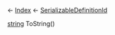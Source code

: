 ← [Index](Api-Index) ← [SerializableDefinitionId](VRage.ObjectBuilders.SerializableDefinitionId)

[string](System.String) ToString()